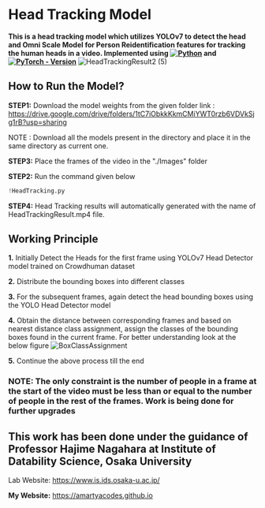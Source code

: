 # Head Tracking Model 
**This is a head tracking model which utilizes YOLOv7 to detect the head and Omni Scale Model for Person Reidentification features for tracking the human heads in a video. Implemented using [![Python](https://img.shields.io/pypi/pyversions/tensorflow.svg?style=plastic)](https://badge.fury.io/py/tensorflow) and [![PyTorch - Version](https://img.shields.io/badge/PYTORCH-1.4+-red?style=for-the-badge&logo=pytorch)](https://pepy.tech/project/segmentation-models-pytorch)**
![HeadTrackingResult2 (5)](https://user-images.githubusercontent.com/44440114/212591528-1ee7e928-64ac-48d9-8afd-e1d1e67d2801.gif)

## How to Run the Model?

**STEP1:** Download the model weights from the given folder link :
https://drive.google.com/drive/folders/1tC7iObkkKkmCMiYWT0rzb6VDVkSjg1rB?usp=sharing

NOTE : Download all the models present in the directory and place it in the same directory as current one.

**STEP3:** Place the frames of the video in the "./Images" folder

**STEP2:** Run the command given below
```python
!HeadTracking.py
```

**STEP4:** Head Tracking results will automatically generated with the name of HeadTrackingResult.mp4 file.

## Working Principle

**1.** Initially Detect the Heads for the first frame using YOLOv7 Head Detector model trained on Crowdhuman dataset

**2.** Distribute the bounding boxes into different classes

**3.** For the subsequent frames, again detect the head bounding boxes using the YOLO Head Detector model

**4.** Obtain the distance between corresponding frames and based on nearest distance class assignment, assign the classes of the bounding boxes found in the current frame. For better understanding look at the below figure
![BoxClassAssignment](https://user-images.githubusercontent.com/44440114/212593283-27fb96e3-1469-426d-8772-df610d40f866.jpg)

**5.** Continue the above process till the end 

### NOTE: The only constraint is the number of people in a frame at the start of the video must be less than or equal to the number of people in the rest of the frames. Work is being done for further upgrades

## This work has been done under the guidance of Professor Hajime Nagahara at Institute of Datability Science, Osaka University 
Lab Website: https://www.is.ids.osaka-u.ac.jp/

**My Website:** https://amartyacodes.github.io


